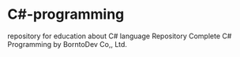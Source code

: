 # C#-programming
repository for education about C# language
Repository Complete C# Programming by BorntoDev Co,, Ltd.
